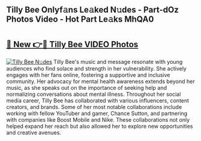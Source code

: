 ## Tilly Bee Onlyf𝚊ns Le𝚊ked N𝚞des - Part-dOz Photos Video - Hot Part Le𝚊ks MhQA0

# <h2><a href="http://ab92463.deff.icu/?id=Tilly+Bee">🔗 New 👉🔴 Tilly Bee VIDEO Photos</a></h2>

[![Tilly Bee N𝚞des](https://i.imgur.com/rIISA9y.gif)](http://ab92463.deff.icu/?id=Tilly+Bee)
Tilly Bee's music and message resonate with young audiences who find solace and strength in her vulnerability. She actively engages with her fans online, fostering a supportive and inclusive community. Her advocacy for mental health awareness extends beyond her music, as she speaks out on the importance of seeking help and normalizing conversations about mental illness. Throughout her social media career, Tilly Bee has collaborated with various influencers, content creators, and brands. Some of her most notable collaborations include working with fellow YouTuber and gamer, Chance Sutton, and partnering with companies like Boost Mobile and Nike. These collaborations not only helped expand her reach but also allowed her to explore new opportunities and creative avenues.
